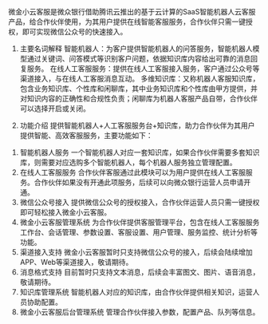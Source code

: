 微金小云客服是微众银行借助腾讯云推出的基于云计算的SaaS智能机器人云客服产品，给合作伙伴使用，为其用户提供在线智能客服服务，合作伙伴只需一键授权，即可实现微信公众号的快速接入。
1. 主要名词解释
智能机器人：为客户提供智能机器人的问答服务，智能机器人模型通过关键词、问答模式等识别客户问题，依据知识库内容给出可靠的消息回复服务。
在线人工客服服务：提供在线人工客服接入服务，客户通过公众号等渠道接入，与在线人工客服消息互动。
多维知识库：又称机器人客服知识库，包含业务知识库、个性库和闲聊库，其中业务知识库和个性库由甲方提供，并对知识内容的正确性和合规性负责；闲聊库为机器人客服产品自带，合作伙伴可以选择开启或关闭。

2. 功能介绍
提供智能机器人+人工客服服务台+知识库，助力合作伙伴为其用户提供智能、高效客服服务，主要功能如下：
 1) 智能机器人服务
    一个智能机器人对应一套知识库，如果合作伙伴需要多套知识库，则需要对应选购多个智能机器人，每个机器人服务独立管理配置。
 2) 在线人工客服服务
    合作伙伴客服通过此模块可以为用户提供在线人工客服服务。合作伙伴如果没有开通此项服务，后续可以向微众银行运营人员申请开通。
 3) 微信公众号接入
    提供微信公众号的授权接入，合作伙伴运营人员只需一键授权即可轻松接入微金小云客服。
 4) 微金小云客服管理系统
    为合作伙伴提供客服管理平台，包含在线人工客服服务工作台、会话管理、参数设置、客服设置、用户管理、服务监控、统计分析等功能。
 5) 渠道接入支持
    微金小云客服暂时只支持微信公众号的接入，后续会陆续增加APP、Web等渠道接入，敬请期待。
 6) 消息格式支持
    目前暂时只支持文本消息，后续会丰富图文、图片、语音消息，敬请期待。
 7) 知识库管理系统
    智能机器人对应的知识库，由合作伙伴提供相关知识，运营人员协助配置。
 8) 微金小云客服后台管理系统
    管理合作伙伴接入参数，配置产品、队列等信息。
